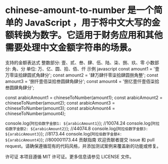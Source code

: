 # chinese-amount-to-number 是一个简单的 JavaScript ，用于将中文大写的金额转换为数字。它适用于财务应用和其他需要处理中文金额字符串的场景。


支持的金额表达式
整数部分: 壹、贰、叁、肆、伍、陆、柒、捌、玖、零
小数部分: 角、分
单位: 万、亿、圆、拾、佰、仟
示例
javascript
const amount1 = '壹万零柒拾肆圆贰角肆分';
const amount2 = '肆万肆仟零柒拾肆圆捌角整';
const amount3 = '捌仟壹佰柒拾叁圆肆角肆分';
const amount4 = '捌亿壹仟壹佰柒拾叁圆肆角肆分';

const arabicAmount1 = chineseToNumber(amount1);
const arabicAmount2 = chineseToNumber(amount2);
const arabicAmount3 = chineseToNumber(amount3);
const arabicAmount4 = chineseToNumber(amount4);

console.log(`阿拉伯数字金额1: ${arabicAmount1}`); //10074.24
console.log(`阿拉伯数字金额2: ${arabicAmount2}`); //44074.8
console.log(`阿拉伯数字金额3: ${arabicAmount3}`); //8173.44
console.log(`阿拉伯数字金额4: ${arabicAmount4}`); //800001173.44
贡献指南
欢迎贡献者提交 issue 和 pull request。请确保遵循现有的代码风格，并添加测试案例来覆盖新的功能或修复。

许可证
本项目遵循 MIT 许可证。更多信息请参见 LICENSE 文件。
